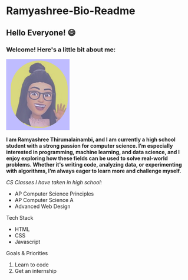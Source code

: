 # Ramyashree-Bio-Readme

## Hello Everyone! 😄

### Welcome! Here's a little bit about me: 

![selfie](self.png)

**I am Ramyashree Thirumalainambi, and I am currently a high school student with a strong passion for computer science. 
I’m especially interested in programming, machine learning, and data science, and I enjoy exploring how these fields can be 
used to solve real-world problems. Whether it's writing code, analyzing data, or experimenting with algorithms, I’m always eager 
to learn more and challenge myself.**

*CS Classes I have taken in high school:*
* AP Computer Science Principles
* AP Computer Science A
* Advanced Web Design

Tech Stack
* HTML
* CSS
* Javascript

Goals & Priorities
1. Learn to code
2. Get an internship
